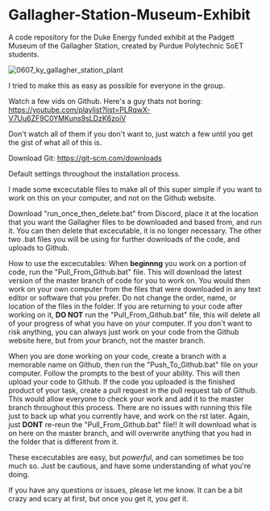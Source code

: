# Gallagher-Station-Museum-Exhibit
A code repository for the Duke Energy funded exhibit at the Padgett Museum of the Gallagher Station, created by Purdue Polytechnic SoET students.

![0607_ky_gallagher_station_plant](https://user-images.githubusercontent.com/72700028/139541656-05c52c4c-2b8d-4746-b4ec-811eb962cbc5.jpg)

I tried to make this as easy as possible for everyone in the group.

Watch a few vids on Github. Here's a guy thats not boring:
https://youtube.com/playlist?list=PLRqwX-V7Uu6ZF9C0YMKuns9sLDzK6zoiV

Don't watch all of them if you don't want to, just watch a few until you get the gist of what all of this is.

Download Git:
https://git-scm.com/downloads

Default settings throughout the installation process.

I made some excecutable files to make all of this super simple if you want to work on this on your computer, and not on the Github website.

Download "run_once_then_delete.bat" from Discord, place it at the location that you want the Gallagher files to be downloaded and based from, and run it.
You can then delete that excecutable, it is no longer necessary. The other two .bat files you will be using for further downloads of the code, and uploads to Github.

How to use the excecutables:
When **beginnng** you work on a portion of code, run the "Pull_From_Github.bat" file. This will download the latest version of the master branch of code for you to work on. You would then work on your own computer from the files that were downloaded in any text editor or software that you prefer. Do not change the order, name, or location of the files in the folder.
If you are returning to your code after working on it, **DO NOT** run the "Pull_From_Github.bat" file, this will delete all of your progress of what you have on your computer.
If you don't want to risk anything, you can always just work on your code from the Github website here, but from *your* branch, not the master branch.

When you are done working on your code, create a branch with a memorable name on Github, then run the "Push_To_Github.bat" file on your computer. Follow the prompts to the best of your ability. This will then upload your code to Github. If the code you uploaded is the finished product of your task, create a pull request in the pull request tab of Github. This would allow everyone to check your work and add it to the master branch throughout this process. There are no issues with running this file just to back up what you currently have, and work on the rst later. Again, just **DONT** re-reun the "Pull_From_Github.bat" file!! It will download what is on here on the master branch, and will overwrite anything that you had in the folder that is different from it. 

These excecutables are easy, but *powerful*, and can sometimes be too much so. Just be cautious, and have some understanding of what you're doing.

If you have any questions or issues, please let me know. It can be a bit crazy and scary at first, but once you get it, you *get* it. 
